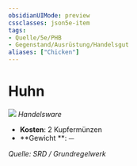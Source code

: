 ```yaml
---
obsidianUIMode: preview
cssclasses: json5e-item
tags:
- Quelle/5e/PHB
- Gegenstand/Ausrüstung/Handelsgut
aliases: ["Chicken"]
---
```

# Huhn
![](../../../99%20-%20Setup/Files/Bildersammlung/Symbolik/Gegenstände.webp#token)
*Handelsware*  

- **Kosten**: 2 Kupfermünzen
- **Gewicht **: ⏤

*Quelle: SRD / Grundregelwerk*